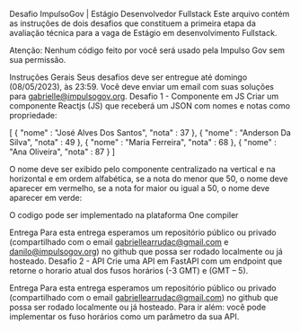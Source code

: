 Desafio ImpulsoGov | Estágio Desenvolvedor Fullstack
Este arquivo contém as instruções de dois desafios que constituem a primeira etapa da avaliação técnica para a vaga de Estágio em desenvolvimento Fullstack.

Atenção: Nenhum código feito por você será usado pela Impulso Gov sem sua permissão.

Instruções Gerais
Seus desafios deve ser entregue até domingo (08/05/2023), às 23:59.
Você deve enviar um email com suas soluções para gabrielle@impulsogov.org.
Desafio 1 - Componente em JS
Criar um componente Reactjs (JS) que receberá um JSON com nomes e notas como propriedade:

[ { "nome" : "José Alves Dos Santos", "nota" : 37 },
{ "nome" : "Anderson Da Silva", "nota" : 49 }, { "nome" : "Maria Ferreira", "nota" : 68 },
{ "nome" : "Ana Oliveira", "nota" : 87 } ]

O nome deve ser exibido pelo componente centralizado na vertical e na horizontal e em ordem alfabética, se a nota do menor que 50, o nome deve aparecer em vermelho, se a nota for maior ou igual a 50, o nome deve aparecer em verde:

O codigo pode ser implementado na plataforma One compiler

Entrega
Para esta entrega esperamos um repositório público ou privado (compartilhado com o email gabriellearrudac@gmail.com e danilo@impulsogov.org) no github que possa ser rodado localmente ou já hosteado.
Desafio 2 - API
Crie uma API em FastAPI com um endpoint que retorne o horario atual dos fusos horários (-3 GMT) e (GMT – 5).

Entrega
Para esta entrega esperamos um repositório público ou privado (compartilhado com o email gabriellearrudac@gmail.com) no github que possa ser rodado localmente ou já hosteado.
Para ir além: você pode implementar os fuso horários como um parâmetro da sua API.